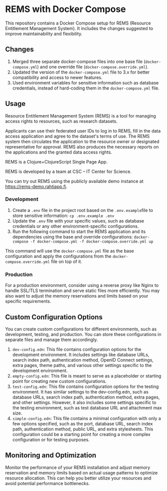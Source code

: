 # REMS with Docker Compose

This repository contains a Docker Compose setup for REMS (Resource Entitlement Management System). It includes the changes suggested to improve maintainability and flexibility.

## Changes

1. Merged three separate docker-compose files into one base file (`docker-compose.yml`) and one override file (`docker-compose.override.yml`).
2. Updated the version of the `docker-compose.yml` file to 3.x for better compatibility and access to newer features.
3. Used environment variables for sensitive information such as database credentials, instead of hard-coding them in the `docker-compose.yml` file.

## Usage

Resource Entitlement Management System (REMS) is a tool for managing access rights to resources, such as research datasets.

Applicants can use their federated user IDs to log in to REMS, fill in the data access application and agree to the dataset's terms of use. The REMS system then circulates the application to the resource owner or designated representative for approval. REMS also produces the necessary reports on the applications and the granted data access rights.

REMS is a Clojure+ClojureScript Single Page App.

REMS is developed by a team at CSC – IT Center for Science.

You can try out REMS using the publicly available demo instance at https://rems-demo.rahtiapp.fi.


### Development

1. Create a `.env` file in the project root based on the `.env.example`file to store sensitive information: `cp .env.example .env`
2. Update the `.env` file with your specific values, such as database credentials or any other environment-specific configurations.
3. Run the following command to start the REMS application and its dependencies using the base and override configurations: `docker-compose -f docker-compose.yml -f docker-compose.override.yml up`

This command will use the `docker-compose.yml` file as the base configuration and apply the configurations from the `docker-compose.override.yml` file on top of it.

### Production

For a production environment, consider using a reverse proxy like Nginx to handle SSL/TLS termination and serve static files more efficiently. You may also want to adjust the memory reservations and limits based on your specific requirements.

## Custom Configuration Options

You can create custom configurations for different environments, such as development, testing, and production. You can store these configurations in separate files and manage them accordingly.

1. `dev-config.edn`: This file contains configuration options for the development environment. It includes settings like database URLs, search index path, authentication method, OpenID Connect settings, extra pages, theme paths, and various other settings specific to the development environment.
2. `empty-config.edn`: This file is meant to serve as a placeholder or starting point for creating new custom configurations.
3. `test-config.edn`: This file contains configuration options for the testing environment. It has similar settings to the dev-config.edn, such as database URLs, search index path, authentication method, extra pages, and other settings. However, it also includes some settings specific to the testing environment, such as test database URL and attachment max size.
4. `simple-config.edn`: This file contains a minimal configuration with only a few options specified, such as the port, database URL, search index path, authentication method, public URL, and extra stylesheets. This configuration could be a starting point for creating a more complex configuration or for testing purposes.

## Monitoring and Optimization

Monitor the performance of your REMS installation and adjust memory reservation and memory limits based on actual usage patterns to optimize resource allocation. This can help you better utilize your resources and avoid potential performance bottlenecks.
